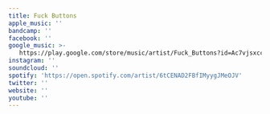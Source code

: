 ```yaml
---
title: Fuck Buttons
apple_music: ''
bandcamp: ''
facebook: ''
google_music: >-
   https://play.google.com/store/music/artist/Fuck_Buttons?id=Ac7vjsxcceeczmdj6n6q6hyta3e
instagram: ''
soundcloud: ''
spotify: 'https://open.spotify.com/artist/6tCENAD2FBfIMyygJMeOJV'
twitter: ''
website: ''
youtube: ''
---
```

